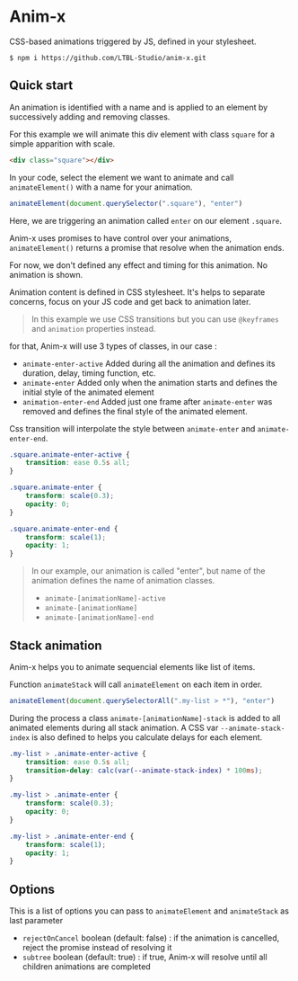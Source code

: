 # Anim-x

CSS-based animations triggered by JS, defined in your stylesheet.

```sh-session
$ npm i https://github.com/LTBL-Studio/anim-x.git
```

## Quick start

An animation is identified with a name and is applied to an element by successively adding and removing classes.

For this example we will animate this div element with class `square` for a simple apparition with scale.

```html
<div class="square"></div>
```

In your code, select the element we want to animate and call `animateElement()` with a name for your animation.

```js
animateElement(document.querySelector(".square"), "enter")
```

Here, we are triggering an animation called `enter` on our element `.square`.

Anim-x uses promises to have control over your animations, `animateElement()` returns a promise that resolve when the animation ends.

For now, we don't defined any effect and timing for this animation.
No animation is shown.

Animation content is defined in CSS stylesheet.
It's helps to separate concerns, focus on your JS code and get back to animation later.

> In this example we use CSS transitions but you can use `@keyframes` and `animation` properties instead.

for that, Anim-x will use 3 types of classes, in our case :

* `animate-enter-active` Added during all the animation and defines its duration, delay, timing function, etc.
* `animate-enter` Added only when the animation starts and defines the initial style of the animated element
* `animation-enter-end` Added just one frame after `animate-enter` was removed and defines the final style of the animated element.

Css transition will interpolate the style between `animate-enter` and `animate-enter-end`.

```css
.square.animate-enter-active {
    transition: ease 0.5s all;
}

.square.animate-enter {
    transform: scale(0.3);
    opacity: 0;
}

.square.animate-enter-end {
    transform: scale(1);
    opacity: 1;
}
```

>In our example, our animation is called "enter", but name of the animation defines the name of animation classes.
>
> * `animate-[animationName]-active`
> * `animate-[animationName]`
> * `animate-[animationName]-end`

## Stack animation

Anim-x helps you to animate sequencial elements like list of items.

Function `animateStack` will call `animateElement` on each item in order.

```js
animateElement(document.querySelectorAll(".my-list > *"), "enter")
```

During the process a class `animate-[animationName]-stack` is added to all animated elements during all stack animation.
A CSS var `--animate-stack-index` is also defined to helps you calculate delays for each element.

```css
.my-list > .animate-enter-active {
    transition: ease 0.5s all;
    transition-delay: calc(var(--animate-stack-index) * 100ms);
}

.my-list > .animate-enter {
    transform: scale(0.3);
    opacity: 0;
}

.my-list > .animate-enter-end {
    transform: scale(1);
    opacity: 1;
}
```

## Options

This is a list of options you can pass to `animateElement` and `animateStack` as last parameter

* `rejectOnCancel` boolean (default: false) : if the animation is cancelled, reject the promise instead of resolving it
* `subtree` boolean (default: true) : if true, Anim-x will resolve until all children animations are completed